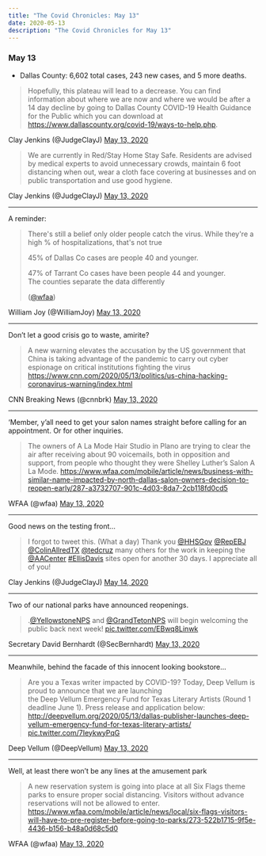 ```yaml
---
title: "The Covid Chronicles: May 13"
date: 2020-05-13
description: "The Covid Chronicles for May 13"
---
```


### May 13

- Dallas County: 6,602 total cases, 243 new cases, and 5 more deaths.

> Hopefully, this plateau will lead to a decrease. You can find information about where we are now and where we would be after a 14 day decline by going to Dallas County COVID-19 Health Guidance for the Public which you can download at  https://www.dallascounty.org/covid-19/ways-to-help.php.

Clay Jenkins (@JudgeClayJ) [May 13, 2020](https://twitter.com/JudgeClayJ/status/1260640979759046656)

> We are currently in Red/Stay Home Stay Safe. Residents are advised by medical experts to avoid unnecessary crowds, maintain 6 foot distancing when out, wear a cloth face covering at businesses and on public transportation and use good hygiene.

Clay Jenkins (@JudgeClayJ) [May 13, 2020](https://twitter.com/JudgeClayJ/status/1260641099904954369)

---

A reminder:

> There's still a belief only older people catch the virus. While they're a high % of hospitalizations, that's not true  
>  
> 45% of Dallas Co cases are people 40 and younger.  
>  
> 47% of Tarrant Co cases have been people 44 and younger.  
The counties separate the data differently  
>  
> ([@wfaa](https://twitter.com/wfaa))

 William Joy (@WilliamJoy) [May 13, 2020](https://twitter.com/WilliamJoy/status/1260676591891472386)

---

Don’t let a good crisis go to waste, amirite?

> A new warning elevates the accusation by the US government that China is taking advantage of the pandemic to carry out cyber espionage on critical institutions fighting the virus  https://www.cnn.com/2020/05/13/politics/us-china-hacking-coronavirus-warning/index.html

 CNN Breaking News (@cnnbrk) [May 13, 2020](https://twitter.com/cnnbrk/status/1260591393149530112)

---

‘Member, y’all need to get your salon names straight before calling for an appointment. Or for other inquiries. 

> The owners of A La Mode Hair Studio in Plano are trying to clear the air after receiving about 90 voicemails, both in opposition and support, from people who thought they were Shelley Luther’s Salon A La Mode.  https://www.wfaa.com/mobile/article/news/business-with-similar-name-impacted-by-north-dallas-salon-owners-decision-to-reopen-early/287-a3732707-901c-4d03-8da7-2cb118fd0cd5

WFAA (@wfaa) [May 13, 2020](https://twitter.com/wfaa/status/1260706400981979139)

- - -

Good news on the testing front...

> I forgot to tweet this. (What a day) Thank you [@HHSGov](https://twitter.com/HHSGov) [@RepEBJ](https://twitter.com/RepEBJ) [@ColinAllredTX](https://twitter.com/ColinAllredTX) [@tedcruz](https://twitter.com/tedcruz) many others for the work in keeping the [@AACenter](https://twitter.com/AACenter) [#EllisDavis](https://twitter.com/hashtag/EllisDavis?src=hash&ref_src=twsrc%5Etfw) sites open for another 30 days. I appreciate all of you!

Clay Jenkins (@JudgeClayJ) [May 14, 2020](https://twitter.com/JudgeClayJ/status/1260734549631385603)

- - -

Two of our national parks have announced reopenings.

> .[@YellowstoneNPS](https://twitter.com/YellowstoneNPS) and [@GrandTetonNPS](https://twitter.com/GrandTetonNPS) will begin welcoming the public back next week! [pic.twitter.com/EBwq8Linwk](https://t.co/EBwq8Linwk)

 Secretary David Bernhardt (@SecBernhardt) [May 13, 2020](https://twitter.com/SecBernhardt/status/1260608364314320901)

---

Meanwhile, behind the facade of this innocent looking bookstore...

> Are you a Texas writer impacted by COVID-19? Today, Deep Vellum is proud to announce that we are launching the Deep Vellum Emergency Fund for Texas Literary Artists (Round 1 deadline June 1). Press release and application below: http://deepvellum.org/2020/05/13/dallas-publisher-launches-deep-vellum-emergency-fund-for-texas-literary-artists/ [pic.twitter.com/7IeykwyPqG](https://t.co/7IeykwyPqG)

 Deep Vellum (@DeepVellum) [May 13, 2020](https://twitter.com/DeepVellum/status/1260660564071604224)

- - -

Well, at least there won’t be any lines at the amusement park

> A new reservation system is going into place at all Six Flags theme parks to ensure proper social distancing. Visitors without advance reservations will not be allowed to enter.  https://www.wfaa.com/mobile/article/news/local/six-flags-visitors-will-have-to-pre-register-before-going-to-parks/273-522b1715-9f5e-4436-b156-b48a0d68c5d0

WFAA (@wfaa) [May 13, 2020](https://twitter.com/wfaa/status/1260713939861676032)
